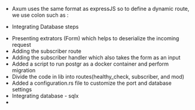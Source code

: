 - Axum uses the same format as expressJS so to define a dynamic route, we use colon such as :

- Integrating Database steps 
+ Presenting extrators (Form) which helps to deserialize the incoming request
+ Adding the subscriber route
+ Adding the subscriber handler which also takes the form as an input
+ Added a script to run postgr as a docker container and perform migration
+ Divide the code in lib into routes(healthy_check, subscriber, and mod)
+ Added a configuration.rs file to customize the port and database settings
+ Integrating database - sqlx
+
